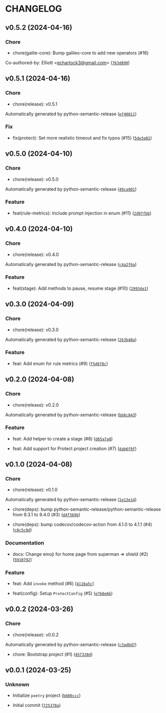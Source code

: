 # CHANGELOG



## v0.5.2 (2024-04-16)

### Chore

* chore(galile-core): Bump galileo-core to add new operators  (#16)

Co-authored-by: Elliott &lt;echartock3@gmail.com&gt; ([`763d899`](https://github.com/rungalileo/protect/commit/763d8992a120bb5487c26e567ba556be4011799d))


## v0.5.1 (2024-04-16)

### Chore

* chore(release): v0.5.1

Automatically generated by python-semantic-release ([`ef40011`](https://github.com/rungalileo/protect/commit/ef40011ae168f189535e785394b3ed3683f7bcb1))

### Fix

* fix(protect): Set more realistic timeout and fix typos (#15) ([`5de3a01`](https://github.com/rungalileo/protect/commit/5de3a01161b64639f4b1d8a90473e4cfcbc634b9))


## v0.5.0 (2024-04-10)

### Chore

* chore(release): v0.5.0

Automatically generated by python-semantic-release ([`49ca901`](https://github.com/rungalileo/protect/commit/49ca901b02071ac99d9da1d45ad6577c9802e881))

### Feature

* feat(rule-metrics): Include prompt injection in enum (#11) ([`2d97fbb`](https://github.com/rungalileo/protect/commit/2d97fbba11f6f2bf1463700af0861097d3ddef8e))


## v0.4.0 (2024-04-10)

### Chore

* chore(release): v0.4.0

Automatically generated by python-semantic-release ([`c4a2f6a`](https://github.com/rungalileo/protect/commit/c4a2f6a797d65bb92f4f339368407a0600451fc7))

### Feature

* feat(stage): Add methods to pause, resume stage (#10) ([`2993de1`](https://github.com/rungalileo/protect/commit/2993de1cdaa88ba8c8cd4109d47efda507dbbae6))


## v0.3.0 (2024-04-09)

### Chore

* chore(release): v0.3.0

Automatically generated by python-semantic-release ([`263b48a`](https://github.com/rungalileo/protect/commit/263b48ac404b8593d452672de222d33a63fa35cc))

### Feature

* feat: Add enum for rule metrics (#9) ([`f5d6f8c`](https://github.com/rungalileo/protect/commit/f5d6f8cdcb4ca160e8c2eef0bfd68f302765fe46))


## v0.2.0 (2024-04-08)

### Chore

* chore(release): v0.2.0

Automatically generated by python-semantic-release ([`bb6c843`](https://github.com/rungalileo/protect/commit/bb6c8434ce3e1160da2ff5637d2e37f9a370ebed))

### Feature

* feat: Add helper to create a stage (#8) ([`d65a7a8`](https://github.com/rungalileo/protect/commit/d65a7a833a941d90f8f537aba9f54063fe17cefb))

* feat: Add support for Protect project creation (#7) ([`dab6f9f`](https://github.com/rungalileo/protect/commit/dab6f9f551326358c08a9dd62ec254603ccfc835))


## v0.1.0 (2024-04-08)

### Chore

* chore(release): v0.1.0

Automatically generated by python-semantic-release ([`1e13e14`](https://github.com/rungalileo/protect/commit/1e13e149d73e66f570dc72274d1d3ee85977916a))

* chore(deps): bump python-semantic-release/python-semantic-release from 9.3.1 to 9.4.0 (#3) ([`d4f369b`](https://github.com/rungalileo/protect/commit/d4f369b9847216c7a63b7227a02aa166c35f0e15))

* chore(deps): bump codecov/codecov-action from 4.1.0 to 4.1.1 (#4) ([`c8c5c8d`](https://github.com/rungalileo/protect/commit/c8c5c8d506bdef92c240d8cc323173e270daa722))

### Documentation

* docs: Change emoji for home page from superman =&gt; shield (#2) ([`5910792`](https://github.com/rungalileo/protect/commit/59107929c2f359c96c38d15a627158a9a5eee6d2))

### Feature

* feat: Add `invoke` method (#6) ([`4116a5c`](https://github.com/rungalileo/protect/commit/4116a5ce17198af902d30b810469dc71677ae331))

* feat(config): Setup `ProtectConfig` (#5) ([`e7b8e6b`](https://github.com/rungalileo/protect/commit/e7b8e6bdfdc73e8b6051148cff5a2ac36310ead8))


## v0.0.2 (2024-03-26)

### Chore

* chore(release): v0.0.2

Automatically generated by python-semantic-release ([`c3adbd7`](https://github.com/rungalileo/protect/commit/c3adbd7ae689f5dc81609e684ac4b17780797759))

* chore: Bootstrap project (#1) ([`457320d`](https://github.com/rungalileo/protect/commit/457320dbab98cd557f801ed397e191947eef287d))


## v0.0.1 (2024-03-25)

### Unknown

* Initialize `poetry` project ([`b600ccc`](https://github.com/rungalileo/protect/commit/b600cccd678a2dcdc839f75ebbdacd2a2d5326c2))

* Initial commit ([`725378a`](https://github.com/rungalileo/protect/commit/725378a77222782cd1698fb6910b02ad3b4ac8ec))
